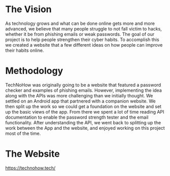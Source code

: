# The Vision
As technology grows and what can be done online gets more and more advanced, we believe that many people struggle to not fall victim to hacks, whether it be from phishing emails or weak passwords. The goal of our project is to help people strengthen their cyber habits. To accomplish this we created a website that a few different ideas on how people can improve their habits online. 

# Methodology
TechNoHow was originally going to be a website that featured a password checker and examples of phishing emails. However, implementing the idea along with the APIs was more challenging than we initially thought. We settled on an Android app that partnered with a companion website. We then split up the work so we could get a foundation on the website and set up the basic views of the app. From there we spent a lot of time reading API documentation to enable the password strength tester and the email functionality. After understanding the API, we went back to splitting up the work between the App and the website, and enjoyed working on this project  most of the time.

# The Website
https://technohow.tech/

